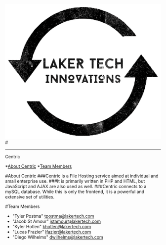 ![ListForks](https://raw.githubusercontent.com/YamiND/LTI_Centric_v2/master/assets/LTI.png)
#<hr>Centric

*[About Centric](#about-centric)
*[Team Members](#team-members)

#<a name="about-centric"></a>About Centric
###Centric is a File Hosting service aimed at individual and small enterprise use. 
###It is primarily written in PHP and HTML, but JavaScript and AJAX are also used as well. 
###Centric connects to a mySQL database. While this is only the frontend, it is a powerful and extensive set of utilities. 

#<a name="team-members"></a>Team Members
* "Tyler Postma" <tpostma@lakertech.com>
* "Jacob St Amour" <jstamour@lakertech.com>
* "Kyler Hotlen" <khotlen@lakertech.com>
* "Lucas Frazier" <lfazier@lakertech.com>
* "Diego Wilhelms" <dwilhelms@lakertech.com>